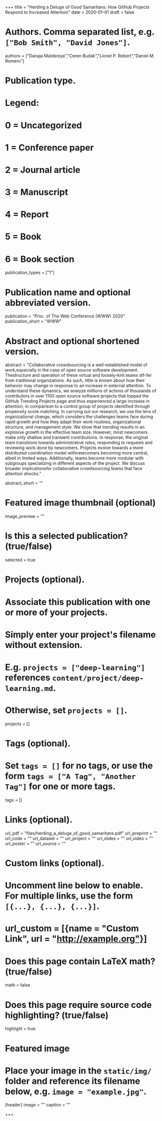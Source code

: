 +++
title = "Herding a Deluge of Good Samaritans: How GitHub Projects Respond to Increased Attention"
date = 2020-01-01
draft = false

# Authors. Comma separated list, e.g. `["Bob Smith", "David Jones"]`.
authors = ["Danaja Maldeniya","Ceren Budak","Lionel P. Robert","Daniel M. Romero"]

# Publication type.
# Legend:
# 0 = Uncategorized
# 1 = Conference paper
# 2 = Journal article
# 3 = Manuscript
# 4 = Report
# 5 = Book
# 6 = Book section
publication_types = ["1"]

# Publication name and optional abbreviated version.
publication = "Proc. of The Web Conference (WWW) 2020"
publication_short = "WWW"

# Abstract and optional shortened version.
abstract = "Collaborative crowdsourcing is a well-established model of work,especially in the case of open source software development. Thestructure and operation of these virtual and loosely-knit teams dif-fer from traditional organizations. As such, little is known about how their behavior may change in response to an increase in external attention. To understand these dynamics, we analyze millions of actions of thousands of contributors in over 1100 open source software projects that topped the GitHub Trending Projects page and thus experienced a large increase in attention, in comparison to a control group of projects identified through propensity score matching. In carrying out our research, we use the lens of organizational change, which considers the challenges teams face during rapid growth and how they adapt their work routines, organizational structure, and management style. We show that trending results in an explosive growth in the effective team size. However, most newcomers make only shallow and transient contributions. In response, the original team transitions towards administrative roles, responding to requests and reviewing work done by newcomers. Projects evolve towards a more distributed coordination model withnewcomers becoming more central, albeit in limited ways. Additionally, teams become more modular with subgroups specializing in different aspects of the project. We discuss broader implicationsfor collaborative crowdsourcing teams that face attention shocks."

abstract_short = ""

# Featured image thumbnail (optional)
image_preview = ""

# Is this a selected publication? (true/false)
selected = true

# Projects (optional).
#   Associate this publication with one or more of your projects.
#   Simply enter your project's filename without extension.
#   E.g. `projects = ["deep-learning"]` references `content/project/deep-learning.md`.
#   Otherwise, set `projects = []`.
projects = []

# Tags (optional).
#   Set `tags = []` for no tags, or use the form `tags = ["A Tag", "Another Tag"]` for one or more tags.
tags = []

# Links (optional).
url_pdf = "files/herding_a_deluge_of_good_samaritans.pdf"
url_preprint = ""
url_code = ""
url_dataset = ""
url_project = ""
url_slides = ""
url_video = ""
url_poster = ""
url_source = ""

# Custom links (optional).
#   Uncomment line below to enable. For multiple links, use the form `[{...}, {...}, {...}]`.
# url_custom = [{name = "Custom Link", url = "http://example.org"}]

# Does this page contain LaTeX math? (true/false)
math = false

# Does this page require source code highlighting? (true/false)
highlight = true

# Featured image
# Place your image in the `static/img/` folder and reference its filename below, e.g. `image = "example.jpg"`.
[header]
image = ""
caption = ""

+++
